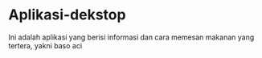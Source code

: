 # Aplikasi-dekstop
Ini adalah aplikasi yang berisi informasi dan cara memesan makanan yang tertera, yakni baso aci
